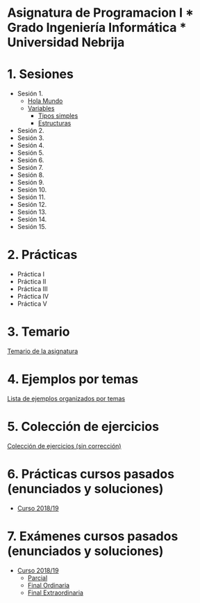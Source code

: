 # Asignatura de Programacion I * Grado Ingeniería Informática * Universidad Nebrija

# 1. Sesiones

* Sesión 1.
  * [Hola Mundo](./temario/holamundo/README.md)
  * [Variables](./temario/variables/README.md)
    * [Tipos simples](./temario/variables/tipossimples.md)
    * [Estructuras](./temario/variables/estructuras.md)
* Sesión 2.
* Sesión 3.
* Sesión 4.
* Sesión 5.
* Sesión 6.
* Sesión 7.
* Sesión 8.
* Sesión 9.
* Sesión 10.
* Sesión 11.
* Sesión 12.
* Sesión 13.
* Sesión 14.
* Sesión 15.

# 2. Prácticas

* Práctica I
* Práctica II
* Práctica III
* Práctica IV
* Práctica V

# 3. Temario

[Temario de la asignatura](./TEMARIO.md)

# 4. Ejemplos por temas

[Lista de ejemplos organizados por temas](./EJEMPLOS.md)

# 5. Colección de ejercicios

[Colección de ejercicios (sin corrección)](./EJERCICIOS.md)

# 6. Prácticas cursos pasados (enunciados y soluciones)

* [Curso 2018/19](https://github.com/Nebrija*Programacion/Programacion*I/tree/master/practicas/1819)

# 7. Exámenes cursos pasados (enunciados y soluciones)

* [Curso 2018/19](https://github.com/Nebrija*Programacion/Programacion*I/tree/master/examenes/1819)
  * [Parcial](https://github.com/Nebrija*Programacion/Programacion*I/tree/master/examenes/1819/Parcial1)
  * [Final Ordinaria](https://github.com/Nebrija*Programacion/Programacion*I/tree/master/examenes/1819/ordinaria)
  * [Final Extraordinaria](https://github.com/Nebrija*Programacion/Programacion*I/tree/master/examenes/1819/extraordinaria)

